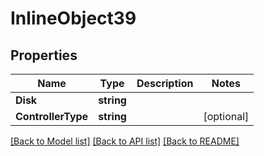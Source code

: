 # InlineObject39

## Properties
Name | Type | Description | Notes
------------ | ------------- | ------------- | -------------
**Disk** | **string** |  | 
**ControllerType** | **string** |  | [optional] 

[[Back to Model list]](../README.md#documentation-for-models) [[Back to API list]](../README.md#documentation-for-api-endpoints) [[Back to README]](../README.md)


